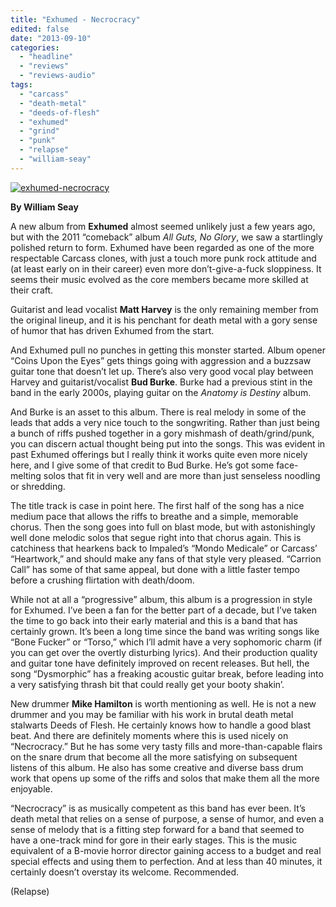 ```yaml
---
title: "Exhumed - Necrocracy"
edited: false
date: "2013-09-10"
categories:
  - "headline"
  - "reviews"
  - "reviews-audio"
tags:
  - "carcass"
  - "death-metal"
  - "deeds-of-flesh"
  - "exhumed"
  - "grind"
  - "punk"
  - "relapse"
  - "william-seay"
---
```


[![exhumed-necrocracy](http://www.hellbound.ca/wp-content/uploads/2013/09/exhumed-necrocracy.png)](http://www.hellbound.ca/wp-content/uploads/2013/09/exhumed-necrocracy.png)

**By William Seay**

A new album from **Exhumed** almost seemed unlikely just a few years ago, but with the 2011 “comeback” album _All Guts, No Glory_, we saw a startlingly polished return to form. Exhumed have been regarded as one of the more respectable Carcass clones, with just a touch more punk rock attitude and (at least early on in their career) even more don’t-give-a-fuck sloppiness. It seems their music evolved as the core members became more skilled at their craft.

Guitarist and lead vocalist **Matt Harvey** is the only remaining member from the original lineup, and it is his penchant for death metal with a gory sense of humor that has driven Exhumed from the start.

And Exhumed pull no punches in getting this monster started. Album opener “Coins Upon the Eyes” gets things going with aggression and a buzzsaw guitar tone that doesn’t let up. There’s also very good vocal play between Harvey and guitarist/vocalist **Bud Burke**. Burke had a previous stint in the band in the early 2000s, playing guitar on the _Anatomy is Destiny_ album.

And Burke is an asset to this album. There is real melody in some of the leads that adds a very nice touch to the songwriting. Rather than just being a bunch of riffs pushed together in a gory mishmash of death/grind/punk, you can discern actual thought being put into the songs. This was evident in past Exhumed offerings but I really think it works quite even more nicely here, and I give some of that credit to Bud Burke. He’s got some face-melting solos that fit in very well and are more than just senseless noodling or shredding.

The title track is case in point here. The first half of the song has a nice medium pace that allows the riffs to breathe and a simple, memorable chorus. Then the song goes into full on blast mode, but with astonishingly well done melodic solos that segue right into that chorus again. This is catchiness that hearkens back to Impaled’s “Mondo Medicale” or Carcass’ “Heartwork,” and should make any fans of that style very pleased. “Carrion Call” has some of that same appeal, but done with a little faster tempo before a crushing flirtation with death/doom.

While not at all a “progressive” album, this album is a progression in style for Exhumed. I’ve been a fan for the better part of a decade, but I’ve taken the time to go back into their early material and this is a band that has certainly grown. It’s been a long time since the band was writing songs like “Bone Fucker” or “Torso,” which I’ll admit have a very sophomoric charm (if you can get over the overtly disturbing lyrics). And their production quality and guitar tone have definitely improved on recent releases. But hell, the song “Dysmorphic” has a freaking acoustic guitar break, before leading into a very satisfying thrash bit that could really get your booty shakin’.

New drummer **Mike Hamilton** is worth mentioning as well. He is not a new drummer and you may be familiar with his work in brutal death metal stalwarts Deeds of Flesh. He certainly knows how to handle a good blast beat. And there are definitely moments where this is used nicely on “Necrocracy.” But he has some very tasty fills and more-than-capable flairs on the snare drum that become all the more satisfying on subsequent listens of this album. He also has some creative and diverse bass drum work that opens up some of the riffs and solos that make them all the more enjoyable.

“Necrocracy” is as musically competent as this band has ever been. It’s death metal that relies on a sense of purpose, a sense of humor, and even a sense of melody that is a fitting step forward for a band that seemed to have a one-track mind for gore in their early stages. This is the music equivalent of a B-movie horror director gaining access to a budget and real special effects and using them to perfection. And at less than 40 minutes, it certainly doesn’t overstay its welcome. Recommended.

(Relapse)
